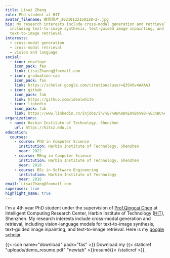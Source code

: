 ```yaml
---
title: Lisai Zhang
role: Phd student at HIT
avatar_filename: 微信图片_20210122150128-2-.jpg
bio: My research interests include cross-modal generation and retrieval,
  including text-to-image synthesis, text-guided image inpainting, and
  text-to-image retrieval.
interests:
  - cross-modal generation
  - cross-modal retrieval
  - vision and language
social:
  - icon: envelope
    icon_pack: fas
    link: LisaiZhanng@foxmail.com
  - icon: graduation-cap
    icon_pack: fas
    link: https://scholar.google.com/citations?user=Q3SVOv4AAAAJ
  - icon: github
    icon_pack: fab
    link: https://github.com/idealwhite
  - icon: linkedin
    icon_pack: fab
    link: https://www.linkedin.cn/injobs/in/%E7%AB%8B%E8%B5%9B-%E5%BC%A0-589509a6
organizations:
  - name: Harbin Institute of Technology, Shenzhen
    url: https://hitsz.edu.cn
education:
  courses:
    - course: PhD in Computer Science
      institution: Harbin Institute of Technology, Shenzhen
      year: 2022
    - course: MEng in Computer Science
      institution: Harbin Institute of Technology, Shenzhen
      year: 2018
    - course: BSc in Software Engineering
      institution: Harbin Institute of Technology
      year: 2016
email: LisaiZhang@foxmail.com
superuser: true
highlight_name: true
---
```


I'm a 4th year PhD student under the supervision of [Prof.Qingcai Chen](https://scholar.google.com/citations?user=7aR5D4sAAAAJ) at Intelligent Computing Research Center, Harbin Institute of Technology ([HIT](http://en.hit.edu.cn/)), Shenzhen. My research interests include cross-modal generation and retrieval, including vision-language models for text-to-image synthesis, text-guided image inpainting, and text-to-image retrieval.  Here is my [google scholar](https://scholar.google.com/citations?user=Q3SVOv4AAAAJ).


{{< icon name="download" pack="fas" >}} Download my {{< staticref "uploads/demo_resume.pdf" "newtab" >}}resumé{{< /staticref >}}.
